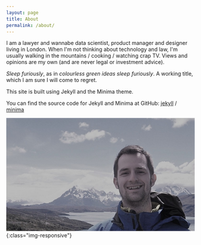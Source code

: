 ```yaml
---
layout: page
title: About
permalink: /about/
---
```


I am a lawyer and wannabe data scientist, product manager and designer living in London. When I'm not thinking about technology and law, I'm usually walking in the mountains / cooking / watching crap TV. Views and opinions are my own (and are never legal or investment advice).

*Sleep furiously*, as in *colourless green ideas sleep furiously*. A working title, which I am sure I will come to regret.

This site is built using Jekyll and the Minima theme.

You can find the source code for Jekyll and Minima at GitHub:
[jekyll](https://github.com/jekyll/jekyll) /
[minima](https://github.com/jekyll/minima)

[jekyll-organization]: https://github.com/jekyll

![testimage](/images/picture2.JPG){:class="img-responsive"}
